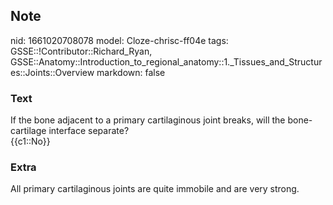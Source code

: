 ## Note
nid: 1661020708078
model: Cloze-chrisc-ff04e
tags: GSSE::!Contributor::Richard_Ryan, GSSE::Anatomy::Introduction_to_regional_anatomy::1._Tissues_and_Structures::Joints::Overview
markdown: false

### Text
<div class="toggle">
  If the bone adjacent to a primary cartilaginous joint breaks,
  will the bone-cartilage interface separate?
</div>
<div class="toggle">
  {{c1::No}}
</div>

### Extra
<p id="9ff9554b-3a63-4211-a12b-4f37392e5bbf" class="">All primary
cartilaginous joints are quite immobile and are very strong.

